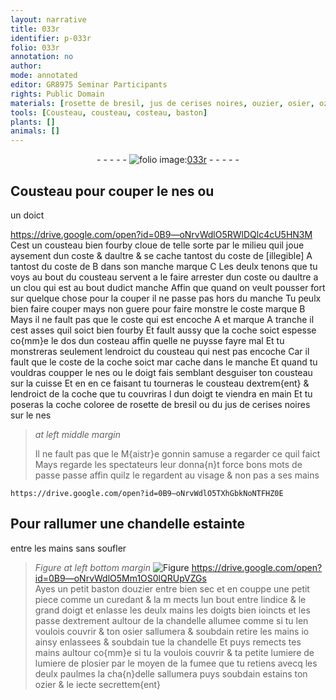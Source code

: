 ```yaml
---
layout: narrative
title: 033r
identifier: p-033r
folio: 033r
annotation: no
author:
mode: annotated
editor: GR8975 Seminar Participants
rights: Public Domain
materials: [rosette de bresil, jus de cerises noires, ouzier, osier, ozier]
tools: [Cousteau, cousteau, costeau, baston]
plants: []
animals: []
---
```


<div class="folio" align="center">- - - - - <a href="http://gallica.bnf.fr/ark:/12148/btv1b10500001g/f71.image" target="_blank"><img src="https://cu-mkp.github.io/2017-workshop-edition/assets/photo-icon.png" alt="folio image: " style="display:inline-block; margin-bottom:-3px;"/>033r</a> - - - - - </div>  
  

## <span class="tl">Cousteau</span> pour couper le nes ou
 un doict

   https://drive.google.com/open?id=0B9—oNrvWdlO5RWlDQlc4cU5HN3M  
Cest un <span class="tl">cousteau</span> bien fourby cloue de telle sorte par le milieu quil joue
 aysement dun coste & daultre & se cache tantost du coste de [illegible] A tantost
 du coste de B dans son manche marque C Les deulx tenons que tu
 voys au bout du <span class="tl">cousteau</span> servent a le faire arrester dun coste ou daultre
 a un clou qui est au bout dudict manche Affin que quand on veult
 pousser fort sur quelque chose pour la couper il ne passe pas hors du
 manche Tu peulx bien faire couper mays non guere pour faire monstre le coste
 marque B Mays il ne fault pas que le coste qui est encoche A et
 marque A tranche il cest asses quil soict bien fourby Et fault aussy
 que la coche soict espesse co{mm}e le <span class="ms">dos dun <span class="tl">costeau</span></span> affin quelle ne puysse
 fayre mal Et tu monstreras seulement lendroict du <span class="tl">cousteau</span> qui nest
 pas encoche Car il fault que le coste de la coche soict mar cache
 dans le manche Et quand tu vouldras coupper le nes ou le doigt
 fais semblant desguiser ton <span class="tl">cousteau</span> sur la <span class="bp">cuisse</span> Et en en ce faisant
 tu tourneras le <span class="tl">cousteau</span> dextrem{ent} & lendroict de la coche que tu
 couvriras l dun <span class="bp">doigt</span> te viendra en <span class="bp">main</span> Et tu poseras la coche
 coloree de <span class="m">rosette de bresil</span> ou du <span class="m">jus de cerises noires</span> sur le nes
 
> *at left middle margin*
> 
>   Il ne fault
 pas que le <span class="pro">M{aistr}e
 gonnin</span> samuse
 a regarder ce
 quil faict
 Mays regarde
 les <span class="pro">spectateurs</span>
 leur donna{n}t
 force bons mots
 de passe passe
 affin quilz le
 regardent au
 <span class="bp">visage</span> & non
 pas a ses
 <span class="bp">mains</span>
 
 
    https://drive.google.com/open?id=0B9—oNrvWdlO5TXhGbkNoNTFHZ0E  

## Pour rallumer une chandelle estainte
 entre les mains sans soufler

 
> *Figure*
> *at left bottom margin*
> <a href="https://drive.google.com/open?id=0B9-oNrvWdlO5SFNtME0xWURubzA" target="_blank"><img src="https://cu-mkp.github.io/GR8975-edition/assets/photo-icon.png" alt="Figure" style="display:inline-block; margin-bottom:-3px;"/></a>
   https://drive.google.com/open?id=0B9—oNrvWdlO5Mm1OS0lQRUpVZGs  
Ayes un petit <span class="tl">baston</span> d<span class="m">ouzier</span> entre bien sec et en couppe une petit piece
 comme un curedant & la m mects lun bout entre l<span class="bp">indice</span> & le grand <span class="bp">doigt</span>
 et enlasse les deulx <span class="bp">mains</span> les <span class="bp">doigts</span> bien ioincts et les passe dextrement
 aultour de la chandelle allumee comme si tu len voulois couvrir & ton
 <span class="m">osier</span> sallumera & soubdain retire les <span class="bp">mains</span> io ainsy enlassees & soubdain
 tue la chandelle Et puys remects tes <span class="bp">mains</span> aultour co{mm}e si tu la
 voulois couvrir & ta petite lumiere de lumiere de pl<span class="m">osier</span> par le
 moyen de la fumee que tu retiens avecq les deulx <span class="bp">paulmes</span> la cha{n}delle
 sallumera puys soubdain estains ton <span class="m">ozier</span> & le iecte secrettem{ent}
 
